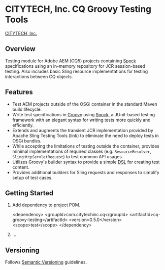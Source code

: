 # CITYTECH, Inc. CQ Groovy Testing Tools

[CITYTECH, Inc.](http://www.citytechinc.com)

## Overview

Testing module for Adobe AEM (CQ5) projects containing [Spock](link) specifications using an in-memory repository for JCR
session-based testing. Also includes basic Sling resource implementations for testing interactions between CQ objects.

## Features

* Test AEM projects outside of the OSGi container in the standard Maven build lifecycle.
* Write test specifications in [Groovy](http://groovy.codehaus.org) using [Spock](link), a JUnit-based testing framework with an elegant syntax for writing tests more quickly and efficiently.
* Extends and augments the transient JCR implementation provided by Apache Sling Testing Tools (link) to eliminate the need to deploy tests in OSGi bundles.
* While accepting the limitations of testing outside the container, provides minimal implementations of required classes (e.g. `ResourceResolver`, `SlingHttpServletRequest`) to test common API usages.
* Utilizes Groovy's builder syntax to provide a simple [DSL](link) for creating test content.
* Provides additional builders for Sling requests and responses to simplify setup of test cases.

## Getting Started

1. Add dependency to project POM.

    &lt;dependency&gt;
        &lt;groupId&gt;com.citytechinc.cq&lt;/groupId&gt;
        &lt;artifactId&gt;cq-groovy-testing&lt;/artifactId&gt;
        &lt;version&gt;0.5.0&lt;/version&gt;
        &lt;scope&gt;test&lt;/scope&gt;
    &lt;/dependency&gt;

2. ...

## Versioning

Follows [Semantic Versioning](http://semver.org/) guidelines.